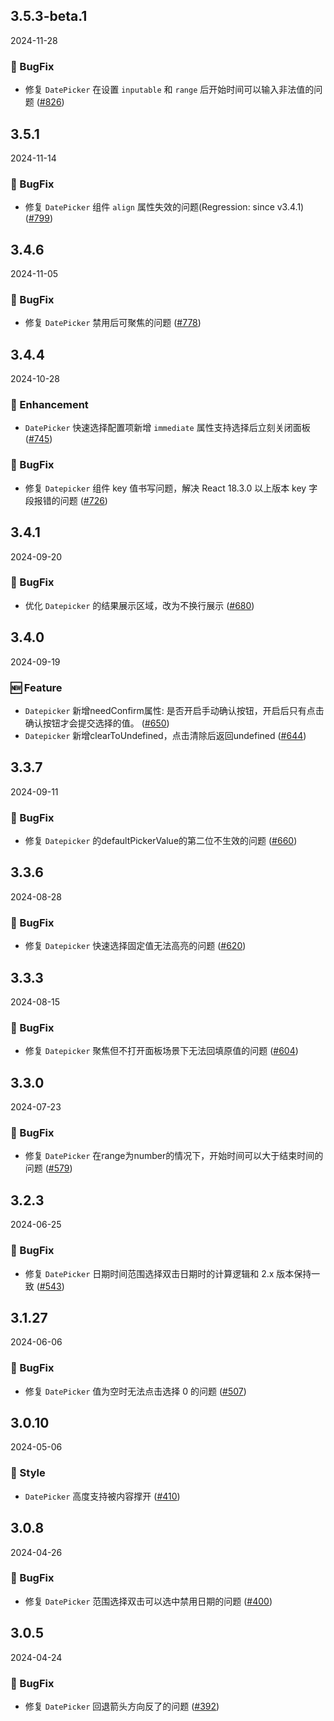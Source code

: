 ## 3.5.3-beta.1
2024-11-28

### 🐞 BugFix

- 修复 `DatePicker` 在设置 `inputable` 和 `range` 后开始时间可以输入非法值的问题 ([#826](https://github.com/sheinsight/shineout-next/pull/826))

## 3.5.1
2024-11-14

### 🐞 BugFix

- 修复 `DatePicker` 组件 `align` 属性失效的问题(Regression: since v3.4.1) ([#799](https://github.com/sheinsight/shineout-next/pull/799))

## 3.4.6
2024-11-05

### 🐞 BugFix

- 修复 `DatePicker` 禁用后可聚焦的问题 ([#778](https://github.com/sheinsight/shineout-next/pull/778))

## 3.4.4
2024-10-28

### 💎 Enhancement

- `DatePicker` 快速选择配置项新增 `immediate` 属性支持选择后立刻关闭面板 ([#745](https://github.com/sheinsight/shineout-next/pull/745))

### 🐞 BugFix

- 修复 `Datepicker` 组件 key 值书写问题，解决 React 18.3.0 以上版本 key 字段报错的问题 ([#726](https://github.com/sheinsight/shineout-next/pull/726))

## 3.4.1
2024-09-20

### 🐞 BugFix

- 优化 `Datepicker` 的结果展示区域，改为不换行展示 ([#680](https://github.com/sheinsight/shineout-next/pull/680))

## 3.4.0
2024-09-19

### 🆕 Feature
- `Datepicker` 新增needConfirm属性: 是否开启手动确认按钮，开启后只有点击确认按钮才会提交选择的值。 ([#650](https://github.com/sheinsight/shineout-next/pull/650))
- `Datepicker` 新增clearToUndefined，点击清除后返回undefined ([#644](https://github.com/sheinsight/shineout-next/pull/644))



## 3.3.7
2024-09-11

### 🐞 BugFix

- 修复 `Datepicker` 的defaultPickerValue的第二位不生效的问题 ([#660](https://github.com/sheinsight/shineout-next/pull/660))


## 3.3.6
2024-08-28

### 🐞 BugFix

- 修复 `Datepicker` 快速选择固定值无法高亮的问题 ([#620](https://github.com/sheinsight/shineout-next/pull/620))

## 3.3.3
2024-08-15

### 🐞 BugFix

- 修复 `Datepicker` 聚焦但不打开面板场景下无法回填原值的问题 ([#604](https://github.com/sheinsight/shineout-next/pull/604))

## 3.3.0
2024-07-23

### 🐞 BugFix

- 修复 `DatePicker` 在range为number的情况下，开始时间可以大于结束时间的问题 ([#579](https://github.com/sheinsight/shineout-next/pull/579))

## 3.2.3
2024-06-25

### 🐞 BugFix

- 修复 `DatePicker` 日期时间范围选择双击日期时的计算逻辑和 2.x 版本保持一致 ([#543](https://github.com/sheinsight/shineout-next/pull/543))

## 3.1.27
2024-06-06

### 🐞 BugFix

- 修复 `DatePicker` 值为空时无法点击选择 0 的问题 ([#507](https://github.com/sheinsight/shineout-next/pull/507))

## 3.0.10
2024-05-06

### 💅 Style

-  `DatePicker` 高度支持被内容撑开 ([#410](https://github.com/sheinsight/shineout-next/pull/410))

## 3.0.8
2024-04-26

### 🐞 BugFix

- 修复 `DatePicker` 范围选择双击可以选中禁用日期的问题 ([#400](https://github.com/sheinsight/shineout-next/pull/400))


## 3.0.5
2024-04-24

### 🐞 BugFix

- 修复 `DatePicker` 回退箭头方向反了的问题 ([#392](https://github.com/sheinsight/shineout-next/pull/392))

